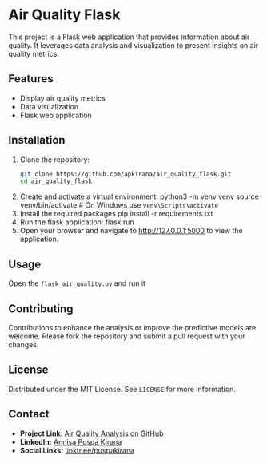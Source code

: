 # Air Quality Flask
This project is a Flask web application that provides information about air quality. It leverages data analysis and visualization to present insights on air quality metrics.

## Features

- Display air quality metrics
- Data visualization
- Flask web application

## Installation

1. Clone the repository:
   ```bash
   git clone https://github.com/apkirana/air_quality_flask.git
   cd air_quality_flask
2. Create and activate a virtual environment:
   python3 -m venv venv
   source venv/bin/activate   # On Windows use `venv\Scripts\activate`
3. Install the required packages
   pip install -r requirements.txt
4. Run the flask application: flask run
5. Open your browser and navigate to http://127.0.0.1:5000 to view the application.

## Usage
Open the `flask_air_quality.py` and run it

## Contributing
Contributions to enhance the analysis or improve the predictive models are welcome. Please fork the repository and submit a pull request with your changes.

## License
Distributed under the MIT License. See `LICENSE` for more information.

## Contact
- **Project Link**: [Air Quality Analysis on GitHub](https://github.com/apkirana/air-quality-analysis)
- **LinkedIn:** [Annisa Puspa Kirana](https://id.linkedin.com/in/annisapuspakirana/en)
- **Social Links:** [linktr.ee/puspakirana](http://linktr.ee/puspakirana)
